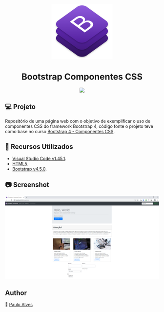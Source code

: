 <p align="center">
<img  src="https://github.com/PauloAlves8039/Bootstrap-Componentes-CSS/blob/master/assets/img/bootstrap.png" width="200" height="180">
</p>

<h1 align="center">Bootstrap Componentes CSS</h1>

<p align="center">
<a href="https://getbootstrap.com/docs/4.5/getting-started/introduction/"><img src="https://img.shields.io/badge/bootstrap-v4.5.0-blueviolet"></a>
</p>

## :computer: Projeto
Repositório de uma página web com o objetivo de exemplificar o uso de componentes CSS do framework Bootstrap 4, 
código fonte o projeto teve como base no curso  [Bootstrap 4 - Componentes CSS](https://www.treinaweb.com.br/curso/bootstrap-4-componentes-css). 

## :wrench: Recursos Utilizados
- [Visual Studio Code v1.45.1](https://code.visualstudio.com/).
- [HTML5](https://www.w3schools.com/html/).
- [Bootstrap v4.5.0](https://getbootstrap.com/docs/4.5/getting-started/introduction/).

## :camera: Screenshot
![Screenshot](https://github.com/PauloAlves8039/Bootstrap-Componentes-CSS/blob/master/assets/img/screenshot.png)

## Author
:boy: [Paulo Alves](https://github.com/PauloAlves8039)
